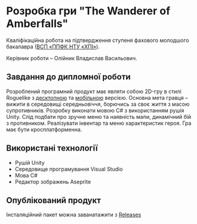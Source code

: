 # Розробка гри "The Wanderer of Amberfalls"
Кваліфікаційна робота на підтвердження ступеня фахового молодшого бакалавра ([ВСП «ППФК НТУ «ХПІ»](https://www.polytechnic.poltava.ua/)).

Керівник роботи – Олійник Владислав Васильович. 

## Завдання до дипломної роботи
Розроблений програмний продукт має являти собою 2D-гру в стилі Roguelike з [десктопною](https://github.com/IlnitskijMaksim/The_Wanderer_of_Amberfalls/tree/pc) та [мобільною](https://github.com/linbaz/Mobile_ver_The_Wanderer_of_Amberfalls) версією. Основна мета гравця – вижити в середовищі середньовіччя, борючись за своє життя з масою супротивників. Розробку виконати мовою C# з використанням рушія Unity. Слід подбати про зручне меню та наявність мапи, динамічний бій з противником. Реалізувати інвентар та меню характеристик героя. Гра має бути кросплатформенна.

## Використані технології ##
+ Рушій Unity
+ Середовище програмування Visual Studio
+ Мова C#
+ Редактор зображень Aseprite

## Опублікований продукт ##
Інсталяційний пакет можна заванатажити з [Releases](https://github.com/IlnitskijMaksim/The_Wanderer_of_Amberfalls/releases)

